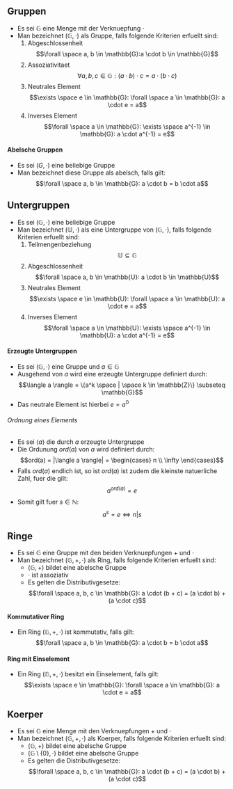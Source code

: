 ## Gruppen
- Es sei $\mathbb{G}$ eine Menge mit der Verknuepfung $\cdot$
- Man bezeichnet $(\mathbb{G}, \cdot)$ als Gruppe, falls folgende Kriterien erfuellt sind:
	1. Abgeschlossenheit
	$$\forall \space a, b \in \mathbb{G}:a \cdot b \in \mathbb{G}$$
	2. Assoziativitaet
	$$\forall a, b, c \in \mathbb{G}: (a \cdot b) \cdot c = a \cdot (b \cdot c)$$
	 3. Neutrales Element
	$$\exists \space e \in \mathbb{G}: \forall \space a \in \mathbb{G}: a \cdot e = a$$
	 4. Inverses Element
	$$\forall \space a \in \mathbb{G}: \exists \space a^{-1} \in \mathbb{G}: a \cdot a^{-1} = e$$
#### Abelsche Gruppen
- Es sei $(G, \cdot)$ eine beliebige Gruppe
- Man bezeichnet diese Gruppe als abelsch, falls gilt:
$$\forall \space a, b \in \mathbb{G}: a \cdot b = b \cdot a$$
## Untergruppen
- Es sei $(\mathbb{G}, \cdot)$ eine beliebige Gruppe
- Man bezeichnet $(\mathbb{U}, \cdot)$ als eine Untergruppe von $(\mathbb{G}, \cdot)$, falls folgende Kriterien erfuellt sind:
	1. Teilmengenbeziehung
	$$\mathbb{U} \subseteq \mathbb{G}$$
	 2. Abgeschlossenheit
	$$\forall \space a, b \in \mathbb{U}: a \cdot b \in \mathbb{U}$$
	 3. Neutrales Element
	$$\exists \space e \in \mathbb{U}: \forall \space a \in \mathbb{U}: a \cdot e = a$$
	 4. Inverses Element
	$$\forall \space a \in \mathbb{U}: \exists \space a^{-1} \in \mathbb{U}: a \cdot a^{-1} = e$$
#### Erzeugte Untergruppen
- Es sei $(\mathbb{G}, \cdot)$ eine Gruppe und $a \in \mathbb{G}$
- Ausgehend von $a$ wird eine erzeugte Untergruppe definiert durch:
$$\langle a \rangle = \{a^k \space | \space k \in \mathbb{Z}\} \subseteq \mathbb{G}$$
- Das neutrale Element ist hierbei $e = a^0$
###### Ordnung eines Elements
- Es sei $\langle a \rangle$ die durch $a$ erzeugte Untergruppe
- Die Ordunung $ord(a)$ von $a$ wird definiert durch:
$$ord(a) = |\langle a \rangle| = \begin{cases}
n \\
\infty
\end{cases}$$
- Falls $ord(a)$ endlich ist, so ist $ord(a)$ ist zudem die kleinste natuerliche Zahl, fuer die gilt:
$$a^{ord(a)} = e$$
- Somit gilt fuer $s \in \mathbb{N}$:
$$a^s = e \Leftrightarrow n | s$$
## Ringe
- Es sei $\mathbb{G}$ eine Gruppe mit den beiden Verknuepfungen $+$ und $\cdot$
- Man bezeichnet $(\mathbb{G}, +, \cdot)$ als Ring, falls folgende Kriterien erfuellt sind:
	- $(\mathbb{G}, +)$ bildet eine abelsche Gruppe
	- $\cdot$ ist assoziativ
	 - Es gelten die Distributivgesetze:
	$$\forall \space a, b, c \in \mathbb{G}: a \cdot (b + c) = (a \cdot b) + (a \cdot c)$$
#### Kommutativer Ring
- Ein Ring $(\mathbb{G}, +, \cdot)$ ist kommutativ, falls gilt:
$$\forall \space a, b \in \mathbb{G}: a \cdot b = b \cdot a$$
#### Ring mit Einselement
- Ein Ring $(\mathbb{G}, +, \cdot)$ besitzt ein Einselement, falls gilt:
$$\exists \space e \in \mathbb{G}: \forall \space a \in \mathbb{G}: a \cdot e = a$$
## Koerper
- Es sei $\mathbb{G}$ eine Menge mit den Verknuepfungen $+$ und $\cdot$
- Man bezeichnet $(\mathbb{G}, +, \cdot)$ als Koerper, falls folgende Kriterien erfuellt sind:
	- $(\mathbb{G}, +)$ bildet eine abelsche Gruppe
	- $(\mathbb{G} \setminus \{0\}, \cdot)$ bildet eine abelsche Gruppe
	 - Es gelten die Distributivgesetze:
	$$\forall \space a, b, c \in \mathbb{G}: a \cdot (b + c) = (a \cdot b) + (a \cdot c)$$